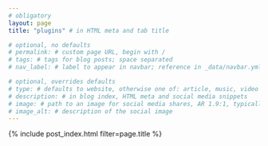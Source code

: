 ```yaml
---
# obligatory
layout: page
title: "plugins" # in HTML meta and tab title

# optional, no defaults
# permalink: # custom page URL, begin with /
# tags: # tags for blog posts; space separated
# nav_label: # label to appear in navbar; reference in _data/navbar.yml

# optional, overrides defaults
# type: # defaults to website, otherwise one of: article, music, video
# description: # in blog index, HTML meta and social media snippets
# image: # path to an image for social media shares, AR 1.9:1, typically 1200x630, begin with /
# image_alt: # description of the social image
---
```

{% include post_index.html filter=page.title %}